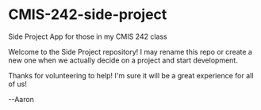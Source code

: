 # CMIS-242-side-project
Side Project App for those in my CMIS 242 class

Welcome to the Side Project repository! I may rename this repo or create a new one when we actually decide on a project and start development.

Thanks for volunteering to help! I'm sure it will be a great experience for all of us!

--Aaron
